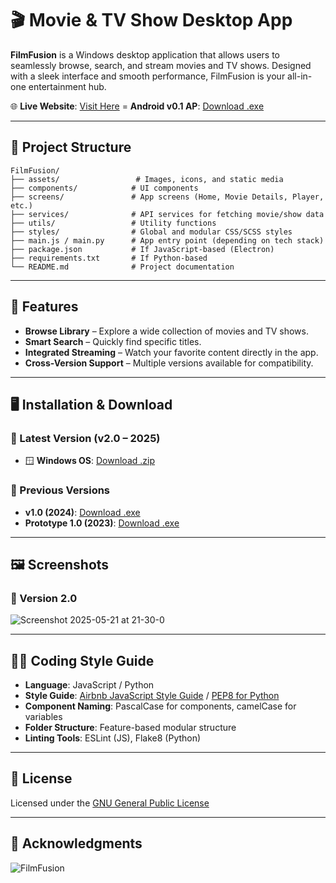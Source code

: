 
# 🎬 Movie & TV Show Desktop App

**FilmFusion** is a Windows desktop application that allows users to seamlessly browse, search, and stream movies and TV shows. Designed with a sleek interface and smooth performance, FilmFusion is your all-in-one entertainment hub.

🌐 **Live Website**: [Visit Here](https://movionyx.com)
= **Android v0.1 AP**:  [Download .exe](https://github.com/ice-black/move-app/raw/main/APPS/onyx.apk)  

---

## 📁 Project Structure

```
FilmFusion/
├── assets/                 # Images, icons, and static media
├── components/            # UI components
├── screens/               # App screens (Home, Movie Details, Player, etc.)
├── services/              # API services for fetching movie/show data
├── utils/                 # Utility functions
├── styles/                # Global and modular CSS/SCSS styles
├── main.js / main.py      # App entry point (depending on tech stack)
├── package.json           # If JavaScript-based (Electron)
├── requirements.txt       # If Python-based
└── README.md              # Project documentation
```

---

## 🚀 Features

- **Browse Library** – Explore a wide collection of movies and TV shows.
- **Smart Search** – Quickly find specific titles.
- **Integrated Streaming** – Watch your favorite content directly in the app.
- **Cross-Version Support** – Multiple versions available for compatibility.

---

## 🖥️ Installation & Download

### 🔹 Latest Version (v2.0 – 2025)
- 🪟 **Windows OS**: [Download .zip](https://github.com/n-h-e-z-r-o-n/movie-app-website/raw/refs/heads/main/Source_code/MoviOnyx.zip)

### 🔸 Previous Versions
- **v1.0 (2024)**: [Download .exe](https://github.com/ice-black/move-app/raw/main/APPS/FilmFusion.exe)  
- **Prototype 1.0 (2023)**: [Download .exe](https://github.com/ice-black/move-app/raw/main/APPS/TX%20movies%20(0.0.1).exe)

---

## 🖼️ Screenshots

### 🌟 Version 2.0
![Screenshot 2025-05-21 at 21-30-0](https://github.com/user-attachments/assets/ba657dbc-5cdd-4755-9464-c5ef93f23d6d)




---

## 🧑‍💻 Coding Style Guide

- **Language**: JavaScript / Python
- **Style Guide**: [Airbnb JavaScript Style Guide](https://github.com/airbnb/javascript) / [PEP8 for Python](https://peps.python.org/pep-0008/)
- **Component Naming**: PascalCase for components, camelCase for variables
- **Folder Structure**: Feature-based modular structure
- **Linting Tools**: ESLint (JS), Flake8 (Python)

---

## 📄 License

Licensed under the [GNU General Public License](https://raw.githubusercontent.com/Hezron26/Auto_git_commit_push/main/LICENSE)

---

## 🙌 Acknowledgments

![FilmFusion](https://user-images.githubusercontent.com/55835551/226184555-72e10ba4-372b-4040-8d6b-cfd2537cc709.jpg)
